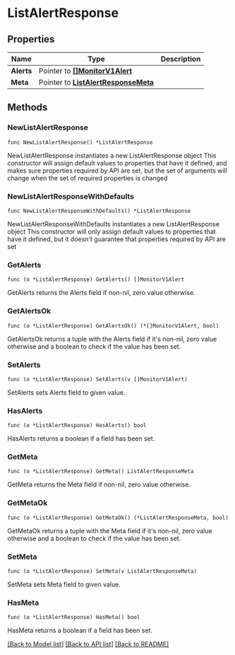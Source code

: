 # ListAlertResponse

## Properties

Name | Type | Description
------------ | ------------- | -------------
**Alerts** | Pointer to [**[]MonitorV1Alert**](MonitorV1Alert.md) |  | [optional] 
**Meta** | Pointer to [**ListAlertResponseMeta**](ListAlertResponse_meta.md) |  | [optional] 

## Methods

### NewListAlertResponse

`func NewListAlertResponse() *ListAlertResponse`

NewListAlertResponse instantiates a new ListAlertResponse object
This constructor will assign default values to properties that have it defined,
and makes sure properties required by API are set, but the set of arguments
will change when the set of required properties is changed

### NewListAlertResponseWithDefaults

`func NewListAlertResponseWithDefaults() *ListAlertResponse`

NewListAlertResponseWithDefaults instantiates a new ListAlertResponse object
This constructor will only assign default values to properties that have it defined,
but it doesn't guarantee that properties required by API are set

### GetAlerts

`func (o *ListAlertResponse) GetAlerts() []MonitorV1Alert`

GetAlerts returns the Alerts field if non-nil, zero value otherwise.

### GetAlertsOk

`func (o *ListAlertResponse) GetAlertsOk() (*[]MonitorV1Alert, bool)`

GetAlertsOk returns a tuple with the Alerts field if it's non-nil, zero value otherwise
and a boolean to check if the value has been set.

### SetAlerts

`func (o *ListAlertResponse) SetAlerts(v []MonitorV1Alert)`

SetAlerts sets Alerts field to given value.

### HasAlerts

`func (o *ListAlertResponse) HasAlerts() bool`

HasAlerts returns a boolean if a field has been set.

### GetMeta

`func (o *ListAlertResponse) GetMeta() ListAlertResponseMeta`

GetMeta returns the Meta field if non-nil, zero value otherwise.

### GetMetaOk

`func (o *ListAlertResponse) GetMetaOk() (*ListAlertResponseMeta, bool)`

GetMetaOk returns a tuple with the Meta field if it's non-nil, zero value otherwise
and a boolean to check if the value has been set.

### SetMeta

`func (o *ListAlertResponse) SetMeta(v ListAlertResponseMeta)`

SetMeta sets Meta field to given value.

### HasMeta

`func (o *ListAlertResponse) HasMeta() bool`

HasMeta returns a boolean if a field has been set.


[[Back to Model list]](../README.md#documentation-for-models) [[Back to API list]](../README.md#documentation-for-api-endpoints) [[Back to README]](../README.md)


